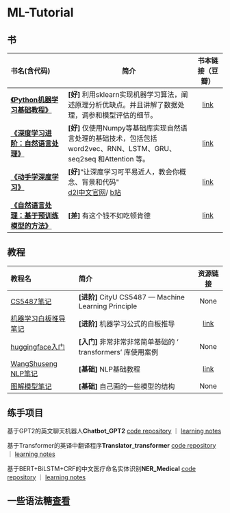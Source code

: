# ML-Tutorial

## 书

| 书名(含代码)                                                 | 简介                                                         | 书本链接（豆瓣）                                  |
| :----------------------------------------------------------- | ------------------------------------------------------------ | :-------------------------------------------------: |
| [**《Python机器学习基础教程》**](https://github.com/chenjunyi1999/ML-Tutorial/tree/main/python%E6%9C%BA%E5%99%A8%E5%AD%A6%E4%B9%A0%E5%9F%BA%E7%A1%80%E6%95%99%E7%A8%8B) | **[好]** 利用sklearn实现机器学习算法，阐述原理分析优缺点。并且讲解了数据处理，调参和模型评估的细节。 | [link](https://book.douban.com/subject/30147778/) |
| [**《深度学习进阶：自然语言处理》**](https://github.com/chenjunyi1999/ML-Tutorial/tree/main/deep-learning-from-scratch-2) | **[好]** 仅使用Numpy等基础库实现自然语言处理的基础技术，包括包括 word2vec、RNN、LSTM、GRU、seq2seq 和Attention 等。 | [link](https://book.douban.com/subject/35225413/) |
| [**《动手学深度学习》**](https://github.com/chenjunyi1999/ML-Tutorial/tree/main/d2l(Pytorch)) | **[好]**“让深度学习可平易近人，教会你概念、背景和代码"<br />[d2l中文官网](https://zh-v2.d2l.ai/index.html)/ [b站](https://space.bilibili.com/1567748478) | [link](https://book.douban.com/subject/33450010/) |
| [**《自然语言处理：基于预训练模型的方法》**](https://book.douban.com/subject/35531447/) | **[差]** 有这个钱不如吃顿肯德                                | [link](https://book.douban.com/subject/35531447/) |


## 教程
| 教程名                                                       | 简介                                              |                     资源链接                      |
| :----------------------------------------------------------- | :------------------------------------------------ | :-----------------------------------------------: |
| [CS5487笔记](https://github.com/chenjunyi1999/ML-Tutorial/tree/main/%E6%9C%BA%E5%99%A8%E5%AD%A6%E4%B9%A0%E5%8E%9F%E7%90%86/CS5487) | **[进阶]** CityU CS5487 — Machine Learning Principle         |                       None                        |
| [机器学习白板推导笔记](https://github.com/chenjunyi1999/ML-Tutorial/tree/main/%E6%9C%BA%E5%99%A8%E5%AD%A6%E4%B9%A0%E5%8E%9F%E7%90%86/shuhuai%E6%9C%BA%E5%99%A8%E5%AD%A6%E4%B9%A0%E7%B3%BB%E5%88%97) | **[进阶]**  机器学习公式的白板推导                            |    [link](https://space.bilibili.com/97068901)    |
| [huggingface入门](https://github.com/chenjunyi1999/ML-Tutorial/tree/main/huggingface%E5%85%A5%E9%97%A8) | **[入门]** 非常非常非常简单基础的 ‘ transformers’ 库使用案例 |                       None                        |
| [WangShuseng NLP笔记](https://github.com/chenjunyi1999/ML-Tutorial/blob/main/Wang%20Shusen%20NLP%E6%95%99%E5%AD%A6%EF%BC%88keras%EF%BC%89.pdf) | **[基础]** NLP基础教程                                       | [link](https://book.douban.com/subject/35531447/) |
| [图解模型笔记](https://github.com/chenjunyi1999/ML-Tutorial/tree/main/%E6%A8%A1%E5%9E%8B%E7%AC%94%E8%AE%B0) | **[基础]** 自己画的一些模型的结构                            |                       None                        |






## 练手项目
基于GPT2的英文聊天机器人**Chatbot_GPT2** [code repository](https://github.com/chenjunyi1999/ChatBot_GPT2) ｜ [learning notes](https://github.com/chenjunyi1999/ML-Tutorial/tree/main/Code_Notes/ChatBot-GPT2%E9%A1%B9%E7%9B%AE%E7%AC%94%E8%AE%B0)

基于Transformer的英译中翻译程序**Translator_transformer** [code repository](https://github.com/chenjunyi1999/Translator_transformer) ｜ [learning notes](https://github.com/chenjunyi1999/ML-Tutorial/tree/main/Code_Notes/Translator-transformer)

基于BERT+BiLSTM+CRF的中文医疗命名实体识别**NER_Medical** [code repository](https://github.com/chenjunyi1999/NER_Medical) ｜ [learning notes](https://github.com/chenjunyi1999/ML-Tutorial/tree/main/Code_Notes/NER_Medical%E9%A1%B9%E7%9B%AE%E7%AC%94%E8%AE%B0)

## 一些语法糖[查看](https://github.com/chenjunyi1999/ML-Tutorial/blob/main/sugar.md)
